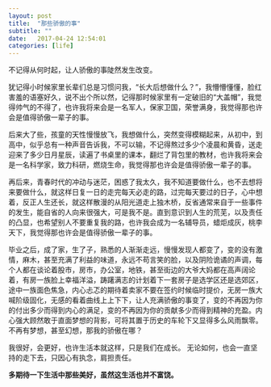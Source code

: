 ```yaml
---
layout: post
title:  "那些骄傲的事"
subtitle: ""
date:   2017-04-24 12:54:01
categories: [life]
---
```


不记得从何时起，让人骄傲的事陡然发生改变。

犹记得小时候家里长辈们总是习惯问我，“长大后想做什么？”，我懵懵懂懂，脸红害羞的语塞好久，说不出个所以然，记得那时候家里有一定破旧的“大盖帽”，我觉得帅气的不得了，也许我将来会是一名军人，保家卫国，荣誉满身，我觉得那也许会是值得骄傲一辈子的事。

后来大了些，孩童的天性慢慢放飞，我想做什么，突然变得模糊起来，从初中，到高中，似乎总有一种声音告诉我，不可以输，不记得熬过多少个凌晨和黄昏，送走迎来了多少日月星辰，读遍了书桌里的课本，翻烂了背包里的教材，也许我将来会是一名科学家，致力科研，燃烧生命，我觉得那也许会是值得骄傲一辈子的事。

再后来，青春时代的冲动与迷茫，困惑了我太久，我不知道要做什么，也不去想将来要做什么，就这样日复一日的走完每天必走的路，过完每天要过的日子，心中想着，反正人生还长，就这样散漫的从阳光道走上独木桥，反省通常来自于一些事件的发生，能自省的人向来很强大，可是我不是。直到意识到人生的荒芜，以及责任的凸显，也希望别人不要重复我的路，也许我会成为一名辅导员，蜡炬成灰，桃李天下，我觉得那也许会是值得骄傲一辈子的事。

毕业之后，成了家，生了子，熟悉的人渐渐走远，慢慢发现人都变了，变的没有激情，麻木，甚至充满了利益的味道，永远不苟言笑的脸，以及阴险诡谲的声调，每个人都在谈论着股市，房市，办公室，地铁，甚至街边的大爷大妈都在高声阔论着，有房一族脸上幸福洋溢，踌躇满志的计划着下一套房子是选学区还是选郊区，途中一族面色焦急，内心忐忑的期待着卖家不要在签约时候临时提价，无房一族大喊阶级固化，无感的看着曲线上上下下，让人充满骄傲的事变了，变的不再因为你的付出多少而得到内心的满足，变的不再因为你的贡献多少而得到精神的充盈。内心强大顾然敢于直面梦想的背影，可将其置于历史的车轮下又显得多么风雨飘零。不再有梦想，甚至幻想，那我的骄傲在哪？

我很好，会更好，也许生活本就这样，只是我们在成长。
无论如何，也会一直坚持的走下去，只因心有执念，肩担责任。

**多期待一下生活中那些美好，虽然这生活也并不富饶。**

